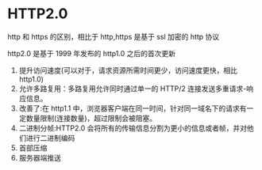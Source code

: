 # HTTP2.0

http 和 https 的区别，相比于 http,https 是基于 ssl 加密的 http 协议

http2.0 是基于 1999 年发布的 http1.0 之后的首次更新

1. 提升访问速度(可以对于，请求资源所需时间更少，访问速度更快，相比 http1.0) 
2. 允许多路复用：多路复用允许同时通过单一的 HTTP/2 连接发送多重请求-响应信息。
3. 改善了:在 http1.1 中，浏览器客户端在同一时间，针对同一域名下的请求有一定数量限制(连接数量)，超过限制会被阻塞。 
4. 二进制分帧:HTTP2.0 会将所有的传输信息分割为更小的信息或者帧，并对他们进行二进制编码
5. 首部压缩
6. 服务器端推送

